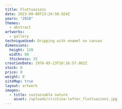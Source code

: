 ```yaml
---
title: Fluttuazioni
date: 2023-09-08T23:24:58.924Z
years: "2018"
themes:
  - abstract
artworks:
  - gallery
techniqueUsed: Dripping with enamel on canvas
dimensions:
  height: 120
  width: 80
  thickness: 35
creationDate: 1976-05-23T10:16:57.902Z
stock: 0
price: 0
weight: 0
siteMap: true
layout: artwork
images:
  - title: sustainable nature
    asset: /uploads/cristina-lefter_fluttuazioni.jpg
---
```

